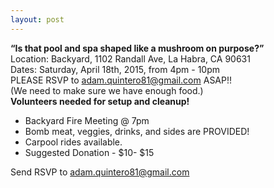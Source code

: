 ```yaml
---
layout: post
---
```

**“Is that pool and spa shaped like a mushroom on purpose?”**<br />
Location: Backyard, 1102 Randall Ave, La Habra, CA 90631<br />
Dates: Saturday, April 18th, 2015, from 4pm - 10pm<br />
PLEASE RSVP to <adam.quintero81@gmail.com> ASAP!!<br />
(We need to make sure we have enough food.)<br />
**Volunteers needed for setup and cleanup!**
<!--more-->
- Backyard Fire Meeting @ 7pm
- Bomb meat, veggies, drinks, and sides are PROVIDED!
- Carpool rides available.
- Suggested Donation - $10- $15

Send RSVP to <adam.quintero81@gmail.com>

